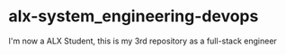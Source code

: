 # alx-system_engineering-devops
I'm now a ALX Student, this is my 3rd repository as a full-stack engineer
